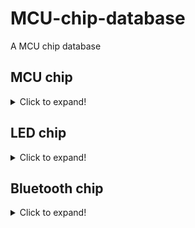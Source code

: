 # MCU-chip-database

A MCU chip database

## MCU chip
<details>
  <summary>Click to expand!</summary>

  ## Compatible MCU for SonixQMK

  | Company | MCU        | Rebrand company | Original Chip | Type         | Pin          |
  | ------- | ---------- | --------------- | ------------- |------------- | ------------ |
  | eVision | VS11K09A   | SONIX           | SN32F248      |ARM Cortex-M0 | LQFP 64 pins |
  | eVision | VS11K09A-1 | SONIX           | SN32F248B     |ARM Cortex-M0 | LQFP 64 pins |
  | eVision | VS11K13A   | SONIX           | SN32F268      |ARM Cortex-M0 | LQFP 48 pins |
  | eVision | VS11K15A   | SONIX           | SN32F268      |ARM Cortex-M0 | LQFP 48 pins |
  | eVision | VS11K16A   | SONIX           | SN32F268      |ARM Cortex-M0 | LQFP 48 pins |
  | eVision | VS11K17A   | SONIX           | SN32F268      |ARM Cortex-M0 | LQFP 48 pins |
  | eVision | VS11K20A   | SONIX           | SN32F268      |ARM Cortex-M0 | LQFP 48 pins |
  | HFD     | HFD2201KBA | SONIX           | SN32F248B     |ARM Cortex-M0 | LQFP 64 pins |
  | HFD     | HFD48KP500 | SONIX           | SN32F268      |ARM Cortex-M0 | LQFP 48 pins |
  | HFD     | HFD64KG800 | SONIX           | SN32F248B     |ARM Cortex-M0 | LQFP 64 pins |
  | HFD     | HFD7701KBA | SONIX           | SN32F248B     |ARM Cortex-M0 | LQFP 64 pins |
  | SONIX   | SN32F248   | No              |               |ARM Cortex-M0 | LQFP 64 pins |
  | SONIX   | SN32F248B  | No              |               |ARM Cortex-M0 | LQFP 64 pins |
  | SONIX   | SN32F268   | No              |               |ARM Cortex-M0 | LQFP 48 pins |
  |         |            |                 |               |              |              |
  
  ## Not Compatible MCU for SonixQMK

  | Company            | MCU           | Rebrand company | Original Chip | Type         | Pin          |
  | ------------------ | ------------- | --------------- | ------------- |------------- | ------------ |
  | eVision            | VS11K18A      | SONIX           | SN8P2267CF    |SONIX 8bit    | LQFP 48 pins |
  | eVision            | VS11K28A      | WCH             | CH555L        |Intel 8051    | LQFP 48 pins |
  | eVision            | VS11K34A      | Telink          | TLSR8270      |Telink TC32   | QFN 48 pins  |
  | Beiying            | BYK816        | SinoWealth      | SH68F90(?)    |Intel 8051    | LQFP 64 pins |
  | Beiying            | BYK830        | SinoWealth      | SH68F83(?)    |Intel 8051    | LQFP 48 pins |
  | Beiying            | BYK916        | SinoWealth      | SH68F90       |Intel 8051    | LQFP 64 pins |
  | Nuvoton            | NUC121SC2AE   | No              |               |ARM Cortex-M0 | LQFP 64 pins |
  | Nuvoton            | NUC123        | No              |               |ARM Cortex-M0 | LQFP 48 pins |
  | Semitek            | SE32F08L64    | No              |               |ARM Cortex-M3 | LQFP 64 pins |
  | SinoWealth         | SH68F83       | No              |               |Intel 8051    | LQFP 48 pins |
  | SinoWealth         | SH68F90       | No              |               |Intel 8051    | LQFP 64 pins |
  | STMicroelectronics | STM32F072C8T6 | No              |               |ARM Cortex-M0 | LQFP 48 pins |
  | Unknown            | M103CB        | Nuvoton         | NUC123LD4AN   |ARM Cortex-M0 | LQFP 48 pins |
  |                    |               |                 |               |              |              |
</details>

## LED chip
<details>
  <summary>Click to expand!</summary>

  ## I2C Interface

  | Company | MCU        | Rebrand company | Original Chip |Type          | Pin          |
  | ------- | ---------- | --------------- | ------------- |------------- | ------------ |
  | eVision | VS12L03A   | SONIX           | SLED1734X     |LED Control   | SSOP 28 pins |
  | HFD     | HFD5501LCQ | SONIX           | SNLED27351J   |LED Control   | QFN 40 pins  |
  | Unknown | CKLED2001  | SONIX           | SNLED27351J   |LED Control   | QFN 40 pins  |
  | SONIX   | SLED1734X  | No              |               |LED Control   | SSOP 28 pins |
  | SONIX   | SNLED2734X | No              |               |LED Control   | SSOP 28 pins |
  | SONIX   | SNLED2735  | No              |               |LED Control   | LQFP 48 pins |
  | SONIX   | SNLED27351J| No              |               |LED Control   | LQFP 48 pins |
  |         |            |                 |               |              |              |

  ## SPI Interface

  | Company | MCU        | Rebrand company | Original Chip | Type          | Pin          |
  | ------- | ---------- | --------------- | ------------- |------------- | ------------ |
  | eVision | VS12L17A   | SONIX           | SLED1734X     |LED Control   | SSOP 28 pins |
  | HFD     | HFD5501LCQ | SONIX           | SNLED27351J   |LED Control   | QFN 40 pins  |
  | Unknown | CKLED2001  | SONIX           | SNLED27351J   |LED Control   | QFN 40 pins  |
  | SONIX   | SNLED2734X | No              |               |LED Control   | SSOP 28 pins |
  | SONIX   | SNLED2735  | No              |               |LED Control   | LQFP 48 pins |
  | SONIX   | SNLED27351J| No              |               |LED Control   | LQFP 48 pins |
  |         |            |                 |               |              |              |

</details>

## Bluetooth chip
<details>
  <summary>Click to expand!</summary>

  ## Temporary

  | Company | MCU       | Rebrand company | Type          | Pin          |
  | ------- | --------- | --------------- | ------------- | ------------ |
  |         |           |                 |               |              |
</details>
